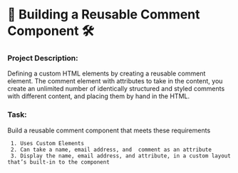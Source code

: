 # 🔨 Building a Reusable Comment Component 🛠

### Project Description:

Defining a custom HTML elements by creating a reusable comment element.  The comment element with attributes to take in the content, you create an unlimited number of identically structured and styled comments with different content, and placing them by hand in the HTML. 

### Task: 

 Build a reusable comment component that meets these requirements 

     1. Uses Custom Elements
     2. Can take a name, email address, and  comment as an attribute
     3. Display the name, email address, and attribute, in a custom layout that’s built-in to the component